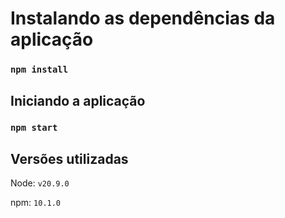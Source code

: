 # Instalando as dependências da aplicação

### `npm install`

## Iniciando a aplicação

### `npm start`

## Versões utilizadas

Node: `v20.9.0`

npm: `10.1.0`